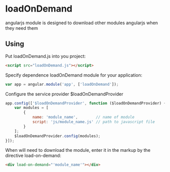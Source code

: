 loadOnDemand
============

angularjs module is designed to download other modules angularjs when they need them

Using
-----
Put loadOnDemand.js into you project:

```html
<script src="loadOnDemand.js"></script>
```
Specify dependence loadOnDemand module for your application:

```javascript
var app = angular.module('app', ['loadOnDemand']);
```

Configure the service provider $loadOnDemandProvider

```javascript
app.config(['$loadOnDemandProvider', function ($loadOnDemandProvider) {
	var modules = [
        {
            name: 'module_name',		// name of module
            script: 'js/module_name.js' // path to javascript file
        }
	];
	$loadOnDemandProvider.config(modules);
}]);
```

When will need to download the module, enter it in the markup by the directive load-on-demand:

```html
<div load-on-demand="'module_name'"></div>
```
